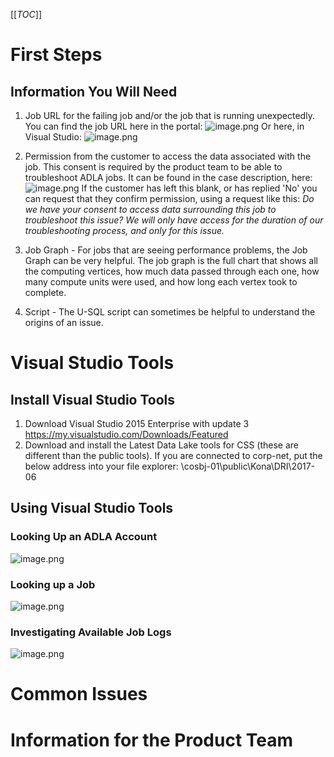 [[_TOC_]]

# First Steps

## Information You Will Need
1. Job URL for the failing job and/or the job that is running unexpectedly. You can find the job URL here in the portal:
![image.png](/.attachments/image-0b1b5fb5-ab2c-4c6c-9c75-7531fd6f96a4.png)
Or here, in Visual Studio:
![image.png](/.attachments/image-37fa1e9f-f083-4722-a9a8-3581ab872ee9.png)

2. Permission from the customer to access the data associated with the job. This consent is required by the product team to be able to troubleshoot ADLA jobs. It can be found in the case description, here:
![image.png](/.attachments/image-b72b7778-c850-41ad-850b-95c3f5fd7e8f.png)
If the customer has left this blank, or has replied 'No' you can request that they confirm permission, using a request like this:
_Do we have your consent to access data surrounding this job to troubleshoot this issue? We will only have access for the duration of our troubleshooting process, and only for this issue._

3. Job Graph - For jobs that are seeing performance problems, the Job Graph can be very helpful. The job graph is the full chart that shows all the computing vertices, how much data passed through each one, how many compute units were used, and how long each vertex took to complete.

4. Script - The U-SQL script can sometimes be helpful to understand the origins of an issue.

# Visual Studio Tools

## Install Visual Studio Tools
1. Download Visual Studio 2015 Enterprise with update 3
https://my.visualstudio.com/Downloads/Featured  
2. Download and install the Latest Data Lake tools for CSS (these are different than the public tools).
If you are connected to corp-net, put the below address into your file explorer:
\\cosbj-01\public\Kona\DRI\2017-06

## Using Visual Studio Tools

### Looking Up an ADLA Account
![image.png](/.attachments/image-d7dec9f7-524e-4b47-b558-ca498e88c4f4.png)

### Looking up a Job
![image.png](/.attachments/image-14569870-9ed6-45b4-b33b-003b1d197a59.png)

### Investigating Available Job Logs
![image.png](/.attachments/image-779b6a63-eaa2-4010-a927-6b0fd5737e15.png)


# Common Issues

# Information for the Product Team